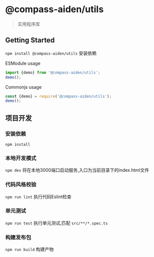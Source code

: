 # @compass-aiden/utils
> 实用程序库

## Getting Started

`npm install @compass-aiden/utils` 安装依赖

ESModule usage
```typescript
import {demo} from '@compass-aiden/utils';
demo();
```

Commonjs usage
```typescript
const {demo} = require('@compass-aiden/utils');
demo();
```

## 项目开发

### 安装依赖

`npm install`

### 本地开发模式

`npm dev` 将在本地3000端口启动服务,入口为当前目录下的index.html文件

### 代码风格校验

`npm run lint` 执行代码Eslint检查

### 单元测试

`npm run test` 执行单元测试,匹配 `src/**/*.spec.ts`

### 构建发布包

`npm run build` 构建产物
